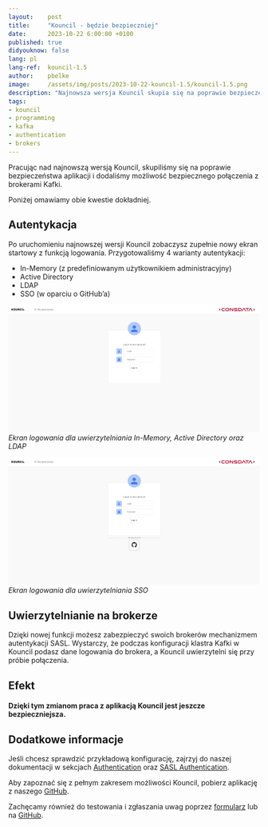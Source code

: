 ```yaml
---
layout:    post
title:     "Kouncil - będzie bezpieczniej"
date:      2023-10-22 6:00:00 +0100
published: true
didyouknow: false
lang: pl
lang-ref:  kouncil-1.5
author:    pbelke
image:     /assets/img/posts/2023-10-22-kouncil-1.5/kouncil-1.5.png
description: "Najnowsza wersja Kouncil skupia się na poprawie bezpieczeństwa aplikacji. Ponadto, pojawiła się możliwość bezpiecznego połączenia z brokerami Kafki poprzez mechanizm autentykacji SASL."
tags:
- kouncil
- programming
- kafka
- authentication
- brokers
---
```


Pracując nad najnowszą wersją Kouncil, skupiliśmy się na poprawie bezpieczeństwa aplikacji i dodaliśmy możliwość bezpiecznego połączenia z brokerami Kafki.

Poniżej omawiamy obie kwestie dokładniej.

## Autentykacja
Po uruchomieniu najnowszej wersji Kouncil zobaczysz zupełnie nowy ekran startowy z funkcją logowania. Przygotowaliśmy 4 warianty autentykacji:
* In-Memory (z predefiniowanym użytkownikiem administracyjny)
* Active Directory
* LDAP
* SSO (w oparciu o GitHub’a)

![2019-09-05-Kafka-DLQ-Strategy01.png](/assets/img/posts/2023-10-22-kouncil-1.5/kouncil-1.5-1.png)
*Ekran logowania dla uwierzytelniania In-Memory, Active Directory oraz LDAP*

![2019-09-05-Kafka-DLQ-Strategy01.png](/assets/img/posts/2023-10-22-kouncil-1.5/kouncil-1.5-2.png)
*Ekran logowania dla uwierzytelniania SSO*

## Uwierzytelnianie na brokerze
Dzięki nowej funkcji możesz zabezpieczyć swoich brokerów mechanizmem autentykacji SASL. Wystarczy, że podczas konfiguracji klastra Kafki w Kouncil podasz dane logowania do brokera, a Kouncil uwierzytelni się przy próbie połączenia.

## Efekt
#### Dzięki tym zmianom praca z aplikacją Kouncil jest jeszcze bezpieczniejsza.

## Dodatkowe informacje
Jeśli chcesz sprawdzić przykładową konfigurację, zajrzyj do naszej dokumentacji w sekcjach [Authentication](https://docs.kouncil.io/getting-started/deployment#authentication) oraz [SASL Authentication](https://docs.kouncil.io/getting-started/deployment#advanced-config-sasl-authentication).

Aby zapoznać się z pełnym zakresem możliwości Kouncil, pobierz aplikację z naszego [GitHub](https://github.com/consdata/kouncil).

Zachęcamy również do testowania i zgłaszania uwag poprzez [formularz](https://kouncil.io/contact-us/) lub na [GitHub](https://github.com/consdata/kouncil).
